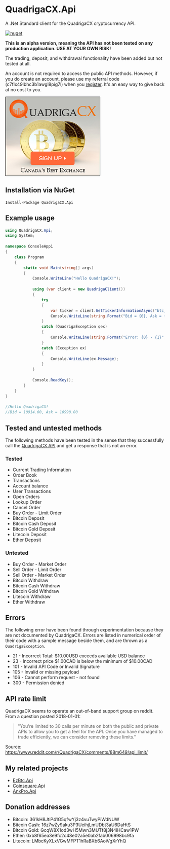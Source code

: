 # QuadrigaCX.Api
A .Net Standard client for the QuadrigaCX cryptocurrency API. 



[![nuget](https://img.shields.io/nuget/v/QuadrigaCX.Api.svg)](https://www.nuget.org/packages/QuadrigaCX.Api/)

**This is an alpha version, meaning the API has not been tested on any production application. USE AT YOUR OWN RISK!**

The trading, deposit, and withdrawal functionality have been added but not tested at all.

An account is not required to access the public API methods. 
However, if you do create an account, please use my referral code (c7flx49lbhc3b1awgl8pig7l) when you [register](https://www.quadrigacx.com/?ref=c7flx49lbhc3b1awgl8pig7l). 
It's an easy way to give back at no cost to you.

[![Sign-up with QuadrigaCX](https://github.com/RobJohnston/QuadrigaCX.Api/blob/master/QCX%20300x250%20White%20CDN%20Sign%20Up.jpg)](https://www.quadrigacx.com/?ref=c7flx49lbhc3b1awgl8pig7l)

## Installation via NuGet
```
Install-Package QuadrigaCX.Api
```

## Example usage

```csharp
using QuadrigaCX.Api;
using System;

namespace ConsoleApp1
{
    class Program
    {
        static void Main(string[] args)
        {
            Console.WriteLine("Hello QuadrigaCX!");

            using (var client = new QuadrigaClient())
            {
                try
                {
                    var ticker = client.GetTickerInformationAsync("btc_cad").GetAwaiter().GetResult();
                    Console.WriteLine(string.Format("Bid = {0}, Ask = {1}", ticker.Bid, ticker.Ask));
                }
                catch (QuadrigaException qex)
                {
                    Console.WriteLine(string.Format("Error: {0} - {1}", qex.Code, qex.Message));
                }
                catch (Exception ex)
                {
                    Console.WriteLine(ex.Message);
                }
            }

            Console.ReadKey();
        }
    }
}

//Hello QuadrigaCX!
//Bid = 10914.00, Ask = 10998.00
```

## Tested and untested methods

The following methods have been tested in the sense that they successfully call the 
[QuadrigaCX API](https://www.quadrigacx.com/api_info) and get a response that is not an error.

### Tested

* Current Trading Information
* Order Book
* Transactions
* Account balance
* User Transactions
* Open Orders
* Lookup Order
* Cancel Order
* Buy Order - Limit Order
* Bitcoin Deposit
* Bitcoin Cash Deposit
* Bitcoin Gold Deposit
* Litecoin Deposit
* Ether Deposit

### Untested

* Buy Order - Market Order
* Sell Order - Limit Order
* Sell Order - Market Order
* Bitcoin Withdraw
* Bitcoin Cash Withdraw
* Bitcoin Gold Withdraw
* Litecoin Withdraw
* Ether Withdraw

## Errors

The following error have been found through experimentation because they are not documented by QuadrigaCX.
Errors are listed in numerical order of their code with a sample message beside them, and are thrown as a `QuadrigaException`.

* 21 - Incorrect Total: $10.00USD exceeds available USD balance
* 23 - Incorrect price $1.00CAD is below the minimum of $10.00CAD
* 101 - Invalid API Code or Invalid Signature
* 105 - Invalid or missing payload
* 106 - Cannot perform request - not found
* 300 - Permission denied

## API rate limit

QuadrigaCX seems to operate an out-of-band support group on reddit. From a question posted 2018-01-01:

>"You're limited to 30 calls per minute on both the public and private APIs to allow you to get a feel for the API. 
> Once you have managed to trade efficiently, we can consider removing these limits."

Source:  https://www.reddit.com/r/QuadrigaCX/comments/88m649/api_limit/

## My related projects

* [EzBtc.Api](https://github.com/RobJohnston/EzBtc.Api)
* [Coinsquare.Api](https://github.com/RobJohnston/Coinsquare.Api)
* [AnxPro.Api](https://github.com/RobJohnston/AnxPro.Api)

## Donation addresses

* Bitcoin:  361kH8JtiP41G5qfwYj3z4vuTwyPiWdNUW
* Bitcoin Cash:  16z7wZy9aku3P3UeihjLmUDbt3aU6DaHtS
* Bitcoin Gold:  GcqW8X1od3wH5Mwn3MUTf8j3N4iHCaw1PW
* Ether:  0xb8f65ea3e9fc2c48e02a5e0ab2fab006998bc9fa
* Litecoin:  LMbcKyXLxVGwMFPT1hRaBXb6AoiVgXrYhQ
